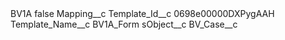 <?xml version="1.0" encoding="UTF-8"?>
<CustomMetadata xmlns="http://soap.sforce.com/2006/04/metadata" xmlns:xsi="http://www.w3.org/2001/XMLSchema-instance" xmlns:xsd="http://www.w3.org/2001/XMLSchema">
    <label>BV1A</label>
    <protected>false</protected>
    <values>
        <field>Mapping__c</field>
        <value xsi:nil="true"/>
    </values>
    <values>
        <field>Template_Id__c</field>
        <value xsi:type="xsd:string">0698e00000DXPygAAH</value>
    </values>
    <values>
        <field>Template_Name__c</field>
        <value xsi:type="xsd:string">BV1A_Form</value>
    </values>
    <values>
        <field>sObject__c</field>
        <value xsi:type="xsd:string">BV_Case__c</value>
    </values>
</CustomMetadata>
